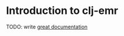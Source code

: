 # Introduction to clj-emr

TODO: write [great documentation](http://jacobian.org/writing/great-documentation/what-to-write/)
